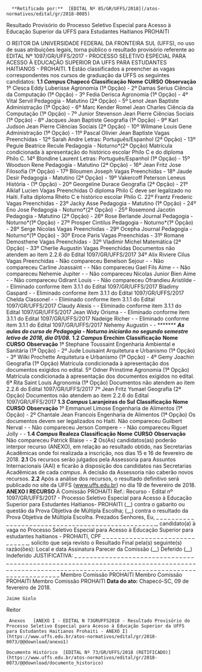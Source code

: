       **Retificado por:**  [EDITAL Nº 85/GR/UFFS/2018](/atos-normativos/edital/gr/2018-0085) 

   Resultado Provisório do Processo Seletivo Especial para Acesso à Educação Superior da UFFS para Estudantes Haitianos PROHAITI  

 O REITOR DA UNIVERSIDADE FEDERAL DA FRONTEIRA SUL (UFFS), no uso de suas atribuições legais, torna público o resultado provisório referente ao EDITAL Nº 1097/GR/UFFS/2017 - PROCESSO SELETIVO ESPECIAL PARA ACESSO À EDUCAÇÃO SUPERIOR DA UFFS PARA ESTUDANTES HAITIANOS - PROHAITI.  **1** Estão classificados a preencher as vagas correspondentes nos cursos de graduação da UFFS os seguintes candidatos: **1.1 *Campus* Chapecó**     **Classificação**   **Nome**   **CURSO**   **Observação**     1º    Clesca Eddy Luberisse   Agronomia (1ª Opção)   -     2º    Damas Serius   Ciência da Computação (1ª Opção)   -     3º    Fedia Derisca   Agronomia (1ª Opção)   -     4º    Vital Servil   Pedagogia - Matutino (2ª Opção)   -     5º    Lenot Jean Baptiste   Administração (1ª Opção)   -     6º    Marc Kender Romel Jean Charles   Ciência da Computação (1ª Opção)   -     7º    Junior Stevenson Jean Pierre   Ciências Sociais (1ª Opção)   -     8º    Jacques Jean Baptiste   Geografia (1ª Opção)   -     9º    Karl Judson Jean Pierre   Ciências Sociais (2ª Opção)   -     10º    Wilmane Louis Gene   Administração (1ª Opção)   -     11º    Pascal Olivier Jean Baptiste   Vagas Preenchidas   -     12º    Sarah Andre   Letras: Português/Espanhol (2ª Opção)   -     13º    Peguie Beatrice Recule   Pedagogia - Noturno*(2ª Opção)   Matrícula condicionada à apresentação do histórico escolar Philo C e do diploma Philo C.     14º    Blondine Laurent   Letras: Português/Espanhol (1ª Opção)   -     15º    Woodson Rene   Pedagogia - Matutino (2ª Opção)   -     16º    Jean Fritz Jose   Filosofia (1ª Opção)   -     17º    Biloumen Joseph   Vagas Preenchidas   -     18º    Jaude Desir   Pedagogia - Matutino (2ª Opção)   -     19º    Vakercoff Peterson Leneus   História - (1ª Opção)   -     20º    Georgeline Durace   Geografia (2ª Opção)   -     21º    Alklaf Lucien   Vagas Preenchidas   O diploma Philo C deve ser legalizado no Haiti. Falta diploma Rhéto C e histórico escolar Philo C.     22º    Frantz Frederic   Vagas Preenchidas   -     23º    Jacky Asse   Pedagogia - Matutino (1ª Opção)   -     24º    Eno Jose   Pedagogia - Noturno*(2ª Opção)   -     25º    Rosemond Jacotin   Pedagogia - Matutino (2ª Opção)   -     26º    Rose Berlande Journal   Pedagogia - Noturno*(1ª Opção)   -     27º    Prosper Cintilus   Pedagogia - Noturno*(1ª Opção)   -     28º    Serge Nicolas   Vagas Preenchidas   -     29º    Ocepha Journal   Pedagogia - Noturno*(1ª Opção)   -     30º    Eroce Paris   Vagas Preenchidas   -     31º    Romane Demosthene   Vagas Preenchidas   -     32º    Vladimir Michel   Matemática (2ª Opção)   -     33º    Cherlie Augustin   Vagas Preenchidas   Documentos não atendem ao item 2.2.6 do Edital 1097/GR/UFFS/2017     34º    Alix Riviere Cilus   Vagas Preenchidas   -     Não compareceu   Benelson Sejour   -   -     Não compareceu   Carline Joassaint   -   -     Não compareceu   Gael Fils Aime   -   -     Não compareceu   Nehemie Jupiter   -   -     Não compareceu   Nicolas Junior Bien Aime   -   -     Não compareceu   Odirant Louis   -   -     Não compareceu   Ofrandieu Aristilde   -   -     Eliminado conforme item 3.1.1 do Edital 1097/GR/UFFS/2017   Bladimy Gaspard   -   -     Eliminado conforme item 3.1.1 do Edital 1097/GR/UFFS/2017   Chelda Classonel   -   -     Eliminado conforme item 3.1.1 do Edital 1097/GR/UFFS/2017   Claudy Alexis   -   -     Eliminado conforme item 3.1.1 do Edital 1097/GR/UFFS/2017   Jean Widy Orisma   -   -     Eliminado conforme item 3.1.1 do Edital 1097/GR/UFFS/2017   Nadeige Richer   -   -     Eliminado conforme item 3.1.1 do Edital 1097/GR/UFFS/2017   Nehemy Augustin   -   -     ******* ***As aulas do curso de Pedagogia - Noturno iniciarão no segundo semestre letivo de 2018, dia 01/08.*** **1.2 *Campus* Erechim**     **Classificação**   **Nome**   **CURSO**   **Observação**     1ª   Stephane Toussaint   Engenharia Ambiental e Sanitária (1ª Opção)   -     2º    Jude Louisaint   Arquitetura e Urbanismo (1ª Opção)   -     3º    Wilki Prochette   Arquitetura e Urbanismo (1ª Opção)   -     4º    Gemy Joachin   Geografia (1ª Opção)   Matrícula condicionada à apresentação dos documentos exigidos no edital.     5º    Odner Prinstime   Agronomia (1ª Opção)   Matrícula condicionada à apresentação dos documentos exigidos no edital.     6ª   Rita Saint Louis   Agronomia (1ª Opção)   Documentos não atendem ao item 2.2.6 do Edital 1097/GR/UFFS/2017     7º    Jean Fritz Ysmael   Geografia (2ª Opção)   Documentos não atendem ao item 2.2.6 do Edital 1097/GR/UFFS/2017     **1.3 *Campus* Laranjeiras do Sul**     **Classificação**   **Nome**   **CURSO**   **Observação**     1º    Emmanuel Limose   Engenharia de Alimentos (1ª Opção)   -     2º    Chantale Jean Francois   Engenharia de Alimentos (1ª Opção)   Os documentos devem ser legalizados no Haiti.     Não compareceu   Guilbert Nerval   -   -     Não compareceu   Jerson Compere   -   -     Não compareceu   Riguet Jolly   -   -     **1.4 *Campus* Realeza**     **Classificação**   **Nome**   **CURSO**   **Observação**     Não compareceu   Patrick Blaise   -   -       **2** Os(As) candidatos(as) poderão interpor recurso (ANEXO), em relação ao resultado obtido, nas Secretarias Acadêmicas onde foi realizada a inscrição, nos dias 15 e 16 de fevereiro de 2018. **2.1** Os recursos serão julgados pela Assessoria para Assuntos Internacionais (AAI) e ficarão à disposição dos candidatos nas Secretarias Acadêmicas de cada *campus*. À decisão da Assessoria não caberão novos recursos. **2.2** Após a análise dos recursos, o resultado definitivo será publicado no site da UFFS (www.uffs.edu.br) no dia 19 de fevereiro de 2018.    **ANEXO I**  **RECURSO**  À Comissão PROHAITI Ref.: Recurso - Edital nº 1097/GR/UFFS/2017 - Processo Seletivo Especial para Acesso à Educação Superior para Estudantes Haitianos- PROHAITI (\_\_) contra o gabarito ou questão da Prova Objetiva de Múltipla Escolha; (\_\_) contra o resultado da Prova Objetiva de Múltipla Escolha. Prezados Senhores, Eu, \_ \_ \_ \_ \_ \_ \_ \_ \_ \_ \_ \_ \_ \_ \_ \_ \_ \_ \_ \_ \_ \_ \_ \_ \_ \_ \_ \_ \_ \_ \_ \_ \_ \_ \_ \_ \_ \_ \_ \_ \_ \_ \_ \_ \_ \_ \_ \_ \_, candidato(a) à vaga no Processo Seletivo Especial para Acesso à Educação Superior para estudantes haitianos - PROHAITI, CPF \_ \_ \_ \_ \_ \_ \_ \_ \_ \_ \_ \_ \_ \_ \_ \_ \_ \_ \_ \_ \_ \_ \_ \_ \_ \_ \_ \_ \_ \_, solicito que seja revisto o Resultado Final pela(s) seguinte(s) razão(ões):     Local e data   Assinatura      Parecer da Comissão   (\_\_) Deferido   (\_\_) Indeferido      JUSTIFICATIVA: \_ \_ \_ \_ \_ \_ \_ \_ \_ \_ \_ \_ \_ \_ \_ \_ \_ \_ \_ \_ \_ \_ \_ \_ \_ \_ \_ \_ \_ \_ \_ \_ \_ \_ \_ \_ \_ \_ \_ \_ \_  \_ \_ \_ \_ \_ \_ \_ \_ \_ \_ \_ \_ \_ \_ \_ \_ \_ \_ \_ \_ \_ \_ \_ \_ \_ \_ \_ \_ \_ \_ \_ \_ \_ \_ \_ \_ \_ \_ \_ \_ \_ \_ \_ \_ \_ \_ \_ \_ \_ \_ \_ \_ \_ \_ \_ \_ \_ \_ \_ \_ \_ \_ \_ \_ \_ \_ \_ \_ \_ \_ \_ \_ \_ \_ \_ \_ \_ \_ \_ \_ \_ \_ \_ \_ \_ \_ \_ \_ \_ \_ \_ \_ \_ \_ \_ \_ \_ \_ \_ \_ \_ \_              Membro Comissão PROHAITI            Membro Comissão PROHAITI            Membro Comissão PROHAITI                                                        **Data do ato:** Chapecó-SC, 09 de fevereiro de 2018.   
 

    Jaime Giolo   
 Reitor 

     Anexos   [ANEXO I - EDITAL N 73GRUFFS2018 - Resultado Provisório do Processo Seletivo Especial para Acesso à Educação Superior da UFFS para Estudantes Haitianos Prohaiti - ANEXO I](https://www.uffs.edu.br/atos-normativos/edital/gr/2018-0073/@@download/anexo1)  

    Documento Histórico  [EDITAL Nº 73/GR/UFFS/2018 (RETIFICADO)](https://www.uffs.edu.br/atos-normativos/edital/gr/2018-0073/@@download/documento_historico)     
      